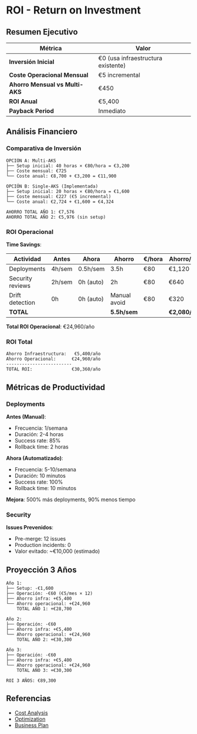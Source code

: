 # ROI - Return on Investment

## Resumen Ejecutivo

| Métrica | Valor |
|---------|-------|
| **Inversión Inicial** | €0 (usa infraestructura existente) |
| **Coste Operacional Mensual** | €5 incremental |
| **Ahorro Mensual vs Multi-AKS** | €450 |
| **ROI Anual** | €5,400 |
| **Payback Period** | Inmediato |

## Análisis Financiero

### Comparativa de Inversión

```text
OPCIÓN A: Multi-AKS
├── Setup inicial: 40 horas × €80/hora = €3,200
├── Coste mensual: €725
└── Coste anual: €8,700 + €3,200 = €11,900

OPCIÓN B: Single-AKS (Implementada)
├── Setup inicial: 20 horas × €80/hora = €1,600
├── Coste mensual: €227 (€5 incremental)
└── Coste anual: €2,724 + €1,600 = €4,324

AHORRO TOTAL AÑO 1: €7,576
AHORRO TOTAL AÑO 2: €5,976 (sin setup)
```

### ROI Operacional

**Time Savings**:

| Actividad | Antes | Ahora | Ahorro | €/hora | Ahorro/mes |
|-----------|-------|-------|--------|--------|------------|
| Deployments | 4h/sem | 0.5h/sem | 3.5h | €80 | €1,120 |
| Security reviews | 2h/sem | 0h (auto) | 2h | €80 | €640 |
| Drift detection | 0h | 0h (auto) | Manual avoid | €80 | €320 |
| **TOTAL** | | | **5.5h/sem** | | **€2,080/mes** |

**Total ROI Operacional**: €24,960/año

### ROI Total

```text
Ahorro Infraestructura:   €5,400/año
Ahorro Operacional:      €24,960/año
-------------------------
TOTAL ROI:               €30,360/año
```

## Métricas de Productividad

### Deployments

**Antes (Manual)**:

- Frecuencia: 1/semana
- Duración: 2-4 horas
- Success rate: 85%
- Rollback time: 2 horas

**Ahora (Automatizado)**:

- Frecuencia: 5-10/semana
- Duración: 10 minutos
- Success rate: 100%
- Rollback time: 10 minutos

**Mejora**: 500% más deployments, 90% menos tiempo

### Security

**Issues Prevenidos**:

- Pre-merge: 12 issues
- Production incidents: 0
- Valor evitado: ~€10,000 (estimado)

## Proyección 3 Años

```text
Año 1:
├── Setup: -€1,600
├── Operación: -€60 (€5/mes × 12)
├── Ahorro infra: +€5,400
└── Ahorro operacional: +€24,960
    TOTAL AÑO 1: +€28,700

Año 2:
├── Operación: -€60
├── Ahorro infra: +€5,400
└── Ahorro operacional: +€24,960
    TOTAL AÑO 2: +€30,300

Año 3:
├── Operación: -€60
├── Ahorro infra: +€5,400
└── Ahorro operacional: +€24,960
    TOTAL AÑO 3: +€30,300

ROI 3 AÑOS: €89,300
```

## Referencias

- [Cost Analysis](analysis.md)
- [Optimization](optimization.md)
- [Business Plan](../business-plan.md)
